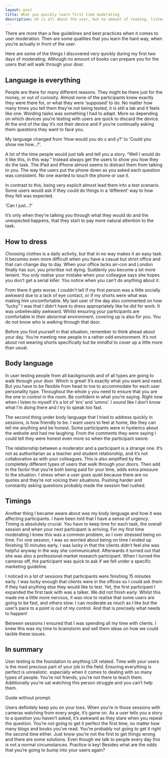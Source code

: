 ```yaml
---
layout: post
title: What you quickly learn first time moderating
description: UX is all about the user, but no amount of reading, listening or writing can prepare you for the time you actually spend with users. You have no idea who will walk through your door. Learning quickly is an absolute must have skill when it comes to adapting to every persona type imaginable. 
---
```


There are more than a few guidelines and best practices when it comes to user moderation. Then are some qualities that you learn the hard way, when you’re actually in front of the user.

Here are some of the things I discovered very quickly during my first two days of moderating. Although no amount of books can prepare you for the users that will walk through your door.

## Language is everything

People are there for many different reasons. They might be there just for the money, or out of curiosity. Almost none of the participants knew exactly they were there for, or what they were ‘supposed’ to do. No matter how many times you tell them they’re not being tested, it is still a lab and it feels like one. Wording tasks was something I had to adapt. More so depending on which devices you’re testing with users are quick to discard the device. At the end of the day it’s not their device and if you’re continually asking them questions they want to face you.

My language changed from ‘How would you do x and y?’ to ‘Could you show me how…?’.

A lot of the time people would just talk and tell you a story. “Well I would do it like this, in this way.” Instead always get the users to show you how they do the task. The iPad and iPhone almost seems to distract them from talking to you. The way the users put the phone down as you asked each question was consistent. No one wanted to touch the phone or use it.

In contrast to this, being very explicit almost lead them into a test scenario. Some users would ask if they could do things in a ‘different’ way to how they felt was expected.

‘Can I just…?’

It’s only when they’re talking you through what they would do and the unexpected happens, that they start to pay more natural attention to the task.

## How to dress

Choosing clothes is a daily activity, but that in no way makes it an easy task. It becomes even more difficult when you have a casual but strict office and that can change day to day. When your office lacks air-con and London finally has sun, you prioritise not dying. Suddenly you become a lot more lenient. You only realise your mistake when your colleague says she hopes you don’t get a serial killer. You notice when you can’t do anything about it.

From there it gets worse. I couldn’t tell if my first person was a little socially awkward due to a lack of eye contact, or if my shorts were what was making him uncomfortable. My last user of the day also commented on how “lucky” I was that I didn’t have to dress appropriately like he did for work. It was unbelievably awkward. Whilst ensuring your participants are comfortable in their abnormal environment, covering up is also for you. You do not know who is walking through that door.

Before you find yourself in that situation, remember to think ahead about your day. You’re meeting new people in a rather odd environment. It’s not about not wearing shorts specifically but be mindful to cover up a little more than usual.

## Body language

In user testing people from all backgrounds and of all types are going to walk through your door. Which is great! It’s exactly what you want and need. But you have to be flexible from head to toe to accommodate for each user personality type. Throughout the whole y you need to ensure that you are the one in control in the room. Be confident in what you’re saying. Right now when I listen to myself it’s a lot of ‘ers’ and ‘umms’. I sound like I don’t know what I’m doing there and I try to speak too fast.

The second thing under body language that I tried to address quickly in sessions, is how friendly to be. I want users to feel at home, like they can tell me anything and be honest. Some participants were in hysterics about the website and had me laughing. From the comments they were saying I could tell they were honest even more so when the participant swore.

The relationship between a moderator and a participant is a strange one. It’s not as authoritarian as a teacher and student relationship, and it’s not collaborative as with your colleagues. This is also amplified by the completely different types of users that walk through your doors. Then add in the factor that you’re both being paid for your time, adds extra pressure to the situation. I stress when a user goes quiet because there are no quotes and they’re not voicing their situations. Pushing harder and constantly asking questions probably made the session feel rushed.

## Timings

Another thing I became aware about was my body language and how it was affecting participants. I have been told that I have a sense of urgency. Timing is absolutely crucial. You have to keep time for each task, the overall session and when your next participant is arriving. For my first time moderating I knew this was a common problem, so I over stressed being on time. For one session, I was so worried about being on time I ended up finishing 10 minutes early. I was lucky in that the clients didn’t feel she was helpful anyway in the way she communicated. Afterwards it turned out that she was also a professional market research participant. When I turned the cameras off, the participant was quick to ask if we fell under a specific marketing guideline.

I noticed in a lot of sessions that participants were finishing 15 minutes early. I was lucky enough that clients were in the offices so I could ask them if they had anything else they would like to test. Yet, the first participant I expanded the first task with was a talker. We did not finish early. Whilst this made me a little more nervous, it was nice to realise that some users are going to be fast, and others slow. I can moderate as much as I like but the user’s pace to a point is out of my control. And that is precisely what needs to happen!

Between sessions I ensured that I was spending all my time with clients. I knew this was my time to brainstorm and sell them ideas on how we could tackle these issues.

## In summary

User testing is the foundation to anything UX related. Time with your users is the most precious part of your job in the field. Ensuring everything is perfect is unrealistic. especially when it comes to dealing with so many types of people. You’re not friends, you’re not there to teach them. Additionally you’re sat watching this person struggle and you can’t help them.

Guide without prompt.

Users definitely keep you on your toes. When you’re in those sessions with cameras watching from every angle, it’s game on. As a user tells you a story to a question you haven’t asked, it’s awkward as they stare when you repeat the question.
You’re not going to get it perfect the first time, no matter how many blogs and books you’ve read. You’re probably not going to get it right the second time either. Just know you’re not the first to get things wrong and there are some solutions. Even though we talk to people every day this is not a normal circumstances. Practice is key! Besides what are the odds that you’re going to bump into your users again?